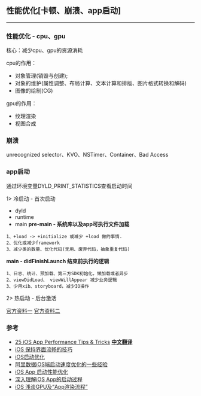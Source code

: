 ## 性能优化[卡顿、崩溃、app启动]
---
### 性能优化 - cpu、gpu
核心：减少cpu、gpu的资源消耗

cpu的作用：
- 对象管理(销毁与创建);
- 对象的维护(属性调整、布局计算、文本计算和排版、图片格式转换和解码)
- 图像的绘制(CG)

gpu的作用：
- 纹理渲染
- 视图合成

### 崩溃
unrecognized selector、KVO、NSTimer、Container、Bad Access

### app启动
通过环境变量DYLD_PRINT_STATISTICS查看启动时间

1> 冷启动 - 首次启动
- dyld
- runtime
- main
**pre-main - 系统库以及app可执行文件加载**
```
1、+load -> +initialize 或减少 +load 做的事情. 
2、优化或减少framework
3、减少类的数量、优化代码(无用、废弃代码，抽象重复代码)
```
**main - didFinishLaunch 结束前执行的逻辑**
```
1、日志、统计、预加载、第三方SDK初始化，懒加载或者异步
2、viewDidLoad、 viewWillAppear 减少业务逻辑
3、少用xib、storyboard，减少IO操作
```

2> 热启动 - 后台激活

[官方资料一](https://developer.apple.com/videos/play/wwdc2017/413/)
[官方资料二](https://developer.apple.com/videos/play/wwdc2016/406/)

### 参考
- [25 iOS App Performance Tips & Tricks](https://www.raywenderlich.com/2752-25-ios-app-performance-tips-tricks) [**中文翻译**](https://blog.csdn.net/github_34613936/article/details/51302547)
- [iOS 保持界面流畅的技巧](https://blog.ibireme.com/2015/11/12/smooth_user_interfaces_for_ios/)
- [iOS启动优化](https://juejin.im/entry/5b63fb115188257bca291fbc)
- [阿里数据iOS端启动速度优化的一些经验](https://www.jianshu.com/p/f29b59f4c2b9)
- [iOS App 启动性能优化](https://chars.tech/blog/ios-app-launch-time-optimize/)
- [深入理解iOS App的启动过程](https://blog.csdn.net/Hello_Hwc/article/details/78317863)
- [iOS 浅谈GPU及“App渲染流程”](https://juejin.im/post/5e80b49751882573be11b138)